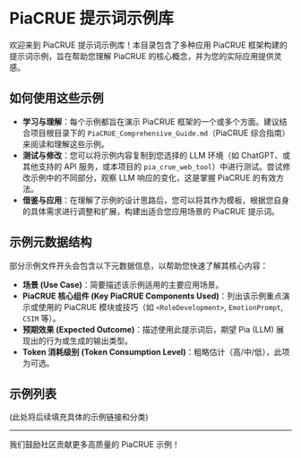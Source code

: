 # PiaCRUE 提示词示例库

欢迎来到 PiaCRUE 提示词示例库！本目录包含了多种应用 PiaCRUE 框架构建的提示词示例，旨在帮助您理解 PiaCRUE 的核心概念，并为您的实际应用提供灵感。

## 如何使用这些示例

*   **学习与理解**：每个示例都旨在演示 PiaCRUE 框架的一个或多个方面。建议结合项目根目录下的 `PiaCRUE_Comprehensive_Guide.md`（PiaCRUE 综合指南）来阅读和理解这些示例。
*   **测试与修改**：您可以将示例内容复制到您选择的 LLM 环境（如 ChatGPT、或其他支持的 API 服务，或本项目的 `pia_crue_web_tool`）中进行测试。尝试修改示例中的不同部分，观察 LLM 响应的变化，这是掌握 PiaCRUE 的有效方法。
*   **借鉴与应用**：在理解了示例的设计思路后，您可以将其作为模板，根据您自身的具体需求进行调整和扩展，构建出适合您应用场景的 PiaCRUE 提示词。

## 示例元数据结构

部分示例文件开头会包含以下元数据信息，以帮助您快速了解其核心内容：

*   **场景 (Use Case)**：简要描述该示例适用的主要应用场景。
*   **PiaCRUE 核心组件 (Key PiaCRUE Components Used)**：列出该示例重点演示或使用的 PiaCRUE 模块或技巧（如 `<RoleDevelopment>`, `EmotionPrompt`, `CSIM` 等）。
*   **预期效果 (Expected Outcome)**：描述使用此提示词后，期望 Pia (LLM) 展现出的行为或生成的输出类型。
*   **Token 消耗级别 (Token Consumption Level)**：粗略估计（高/中/低），此项为可选。

## 示例列表

(此处将后续填充具体的示例链接和分类)

---

我们鼓励社区贡献更多高质量的 PiaCRUE 示例！
